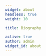 ```yaml
---
widget: about
headless: true
weight: 10

title: Biography

active: true
author: admin
widget_id: about
---
```

